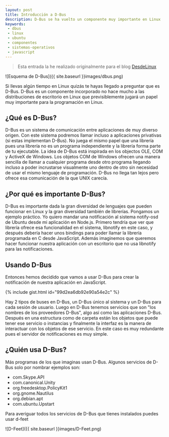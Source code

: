 ```yaml
---
layout: post
title: Introducción a D-Bus
description: D-Bus se ha vuelto un componente muy importante en Linux
keywords:
 - dbus
 - linux
 - ubuntu
 - componentes
 - sistemas-operativos
 - javascript
---
```


> Esta entrada la he realizado originalmente para el blog [DesdeLinux](http://blog.desdelinux.net)

![Esquema de D-Bus]({{ site.baseurl }}images/dbus.png)

Si llevas algún tiempo en Linux quizás te hayas llegado a preguntar que es D-Bus. D-Bus es un componente incorporado no hace mucho a las distribuciones de escritorio en Linux que previsiblemente jugará un papel muy importante para la programación en Linux.

## ¿Qué es D-Bus?

D-Bus es un sistema de comunicación entre aplicaciones de muy diverso origen. Con este sistema podremos llamar incluso a aplicaciones privativas (si estas implementan D-Bus). No juega el mismo papel que una librería pues una librería no es un programa independiente y la librería forma parte de tu ejecutable. La idea de D-Bus está inspirada en los objectos OLE, COM y ActiveX de Windows. Los objetos COM de Windows ofrecen una manera sencilla de llamar a cualquier programa desde otro programa llegando incluso a poder incrustarse visualmente uno dentro de otro sin necesidad de usar el mismo lenguaje de programación. D-Bus no llega tan lejos pero ofrece esa comunicación de la que UNIX carecía.

## ¿Por qué es importante D-Bus?

D-Bus es importante dada la gran diversidad de lenguajes que pueden funcionar en Linux y la gran diversidad también de librerías. Pongamos un ejemplo práctico. Yo quiero mandar una notificación al sistema notify-osd de Ubuntu desde mi aplicación en Node.js. Primero tendría que ver que librería ofrece esa funcionalidad en el sistema, libnotify en este caso, y después debería hacer unos bindings para poder llamar la librería programada en C desde JavaScript. Además imaginemos que queremos hacer funcionar nuestra aplicación con un escritorio que no usa libnotify para las notificaciones.

## Usando D-Bus

Entonces hemos decidido que vamos a usar D-Bus para crear la notificación de nuestra aplicación en JavaScript.

{% include gist.html id="99d2ea6db92e90a54e2c" %}

Hay 2 tipos de buses en D-Bus, un D-Bus único al sistema y un D-Bus para cada sesión de usuario. Luego en D-Bus tenemos servicios que son "los nombres de los proveedores D-Bus", algo así como las aplicaciones D-Bus. Después en una estructura como de carpeta están los objetos que puede tener ese servicio o instancias y finalmente la interfaz es la manera de interactuar con los objetos de ese servicio. En este caso es muy redundante pues el servidor de notificaciones es muy simple.

## ¿Quién usa D-Bus?

Más programas de los que imaginas usan D-Bus. Algunos servicios de D-Bus solo por nombrar ejemplos son:

 * com.Skype.API
 * com.canonical.Unity
 * org.freedesktop.PolicyKit1
 * org.gnome.Nautilus
 * org.debian.apt
 * com.ubuntu.Upstart

Para averiguar todos los servicios de D-Bus que tienes instalados puedes usar d-feet

![D-Feet]({{ site.baseurl }}images/D-Feet.png)
